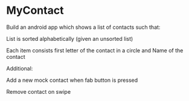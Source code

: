 # MyContact

Build an android app which shows a list of contacts such that:

List is sorted alphabetically (given an unsorted list)

Each item consists first letter of the contact in a circle and Name of the contact
 
Additional:

Add a new mock contact when fab button is pressed

Remove contact on swipe
